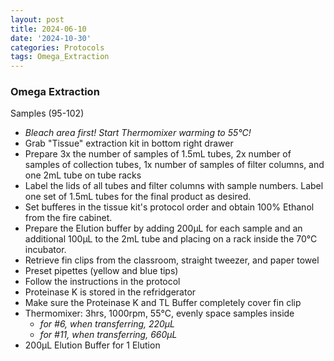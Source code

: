 ```yaml
---
layout: post
title: 2024-06-10
date: '2024-10-30'
categories: Protocols
tags: Omega_Extraction
---
```


### Omega Extraction
Samples (95-102)
* *Bleach area first! Start Thermomixer warming to 55°C!*
* Grab "Tissue" extraction kit in bottom right drawer
* Prepare 3x the number of samples of 1.5mL tubes, 2x number of samples of collection tubes, 1x number of samples of filter columns, and one 2mL tube on tube racks
* Label the lids of all tubes and filter columns with sample numbers. Label one set of 1.5mL tubes for the final product as desired.
* Set bufferes in the tissue kit's protocol order and obtain 100% Ethanol from the fire cabinet.
* Prepare the Elution buffer by adding 200µL for each sample and an additional 100µL to the 2mL tube and placing on a rack inside the 70°C incubator.
* Retrieve fin clips from the classroom, straight tweezer, and paper towel
* Preset pipettes (yellow and blue tips) 
* Follow the instructions in the protocol
* Proteinase K is stored in the refridgerator
* Make sure the Proteinase K and TL Buffer completely cover fin clip
* Thermomixer: 3hrs, 1000rpm, 55°C, evenly space samples inside
  - *for #6, when transferring, 220µL*
  - *for #11, when transferring, 660µL*
* 200µL Elution Buffer for 1 Elution
